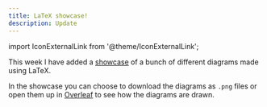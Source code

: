 ```yaml
---
title: LaTeX showcase!
description: Update
---
```


import IconExternalLink from '@theme/IconExternalLink';

This week I have added a [showcase](/latex/figures/showcase) of a bunch of different diagrams made using LaTeX.

<!--truncate-->

In the showcase you can choose to download the diagrams as `.png` files or open them up in <a href="https://www.overleaf.com/"><nobr>Overleaf<IconExternalLink /></nobr></a> to see how the diagrams are drawn.